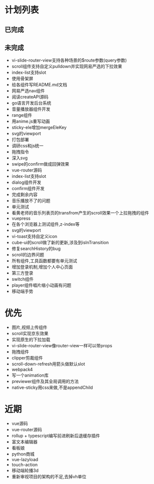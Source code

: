 # 计划列表

## 已完成

## 未完成
- vi-slide-router-view支持各种场景的$route参数(query参数)
- scroll组件支持自定义pulldown并实现网易严选的下拉效果
- index-list支持slot
- 使用骨架屏
- 给各组件写README.md文档
- 网易严选nav组件
- 阅读createAPI源码
- go语言开发后台系统
- 音量播放器组件开发
- range组件
- 用anime.js重写动画
- sticky-ele增加mergeEleKey
- svg的viewport
- 打包部署
- 调研css和js统一
- 拖拽指令
- 深入svg
- swipe的confirm做成回弹效果
- vue-router源码
- index-list支持slot
- dialog组件开发
- confirm组件开发
- 完成剩余内容
- 音乐播放不了的问题
- 单元测试
- 看黄老师的音乐列表页的transfrom产生的scroll效果一个上拉拖拽的组件
- vuepress
- 在各个浏览器上测试组件,z-index等
- svg的viewport
- vi-toast支持自定义icon
- cube-ui的scroll做了新的更新,涉及到isInTransition
- 修复searchHistory的bug
- scroll的边界问题
- 所有组件,工具函数都要有单元测试
- 增加登录机制,增加个人中心页面
- 第三方登录
- switch组件
- player组件唱片缩小动画有问题
- 移动端手势

# 优先
- 图片,视频上传组件
- scroll实现京东效果
- 实现原生的下拉加载
- vi-slide-router-view像router-view一样可以带props
- 拖拽组件
- clipper剪裁组件
- scroll-down-refresh用箭头做默认slot
- webpack4
- 写一个animation库
- previewer组件及其全局调用的方法
- native-sticky用css来做,不是appendChild

# 近期
- vue源码
- vue-router源码
- rollup + typescript编写前进刷新后退缓存插件
- 富文本编辑器
- 看板娘
- python商城
- vue-lazyload
- touch-action
- 移动端轮播3d
- 重新审视项目的架构的不足,去掉vh单位
